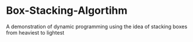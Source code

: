# Box-Stacking-Algortihm
A demonstration of dynamic programming using the idea of stacking boxes from heaviest to lightest 
